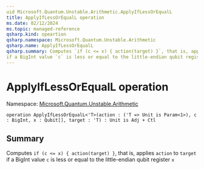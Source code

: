 ```yaml
---
uid Microsoft.Quantum.Unstable.Arithmetic.ApplyIfLessOrEqualL
title: ApplyIfLessOrEqualL operation
ms.date: 02/12/2024
ms.topic: managed-reference
qsharp.kind: opeartion
qsharp.namespace: Microsoft.Quantum.Unstable.Arithmetic
qsharp.name: ApplyIfLessOrEqualL
qsharp.summary: Computes `if (c <= x) { action(target) }`, that is, applies `action` to `target`
if a BigInt value `c` is less or equal to the little-endian qubit register `x`
---
```


# ApplyIfLessOrEqualL operation

Namespace: [Microsoft.Quantum.Unstable.Arithmetic](xref:Microsoft.Quantum.Unstable.Arithmetic)

```qsharp
operation ApplyIfLessOrEqualL<'T>(action : ('T => Unit is Param<1>), c : BigInt, x : Qubit[], target : 'T) : Unit is Adj + Ctl
```

## Summary
Computes `if (c <= x) { action(target) }`, that is, applies `action` to `target`
if a BigInt value `c` is less or equal to the little-endian qubit register `x`
